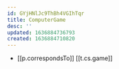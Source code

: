 ```yaml
---
id: GYjHNlJc9ThBh4VGIhTqr
title: ComputerGame
desc: ''
updated: 1636884736793
created: 1636884710820
---
```




- [[p.correspondsTo]] [[t.cs.game]]
